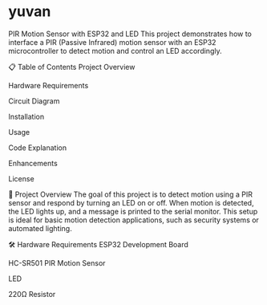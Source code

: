 # yuvan
PIR Motion Sensor with ESP32 and LED
This project demonstrates how to interface a PIR (Passive Infrared) motion sensor with an ESP32 microcontroller to detect motion and control an LED accordingly.

📋 Table of Contents
Project Overview

Hardware Requirements

Circuit Diagram

Installation

Usage

Code Explanation

Enhancements

License

📖 Project Overview
The goal of this project is to detect motion using a PIR sensor and respond by turning an LED on or off. When motion is detected, the LED lights up, and a message is printed to the serial monitor. This setup is ideal for basic motion detection applications, such as security systems or automated lighting.

🛠 Hardware Requirements
ESP32 Development Board

HC-SR501 PIR Motion Sensor

LED

220Ω Resistor

